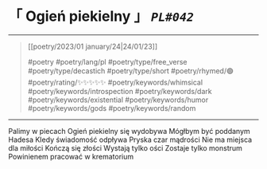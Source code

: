 # &#12300; Ogień piekielny &#12301; *`PL#042`*

---

> [[poetry/2023/01 january/24|24/01/23]]
> 
> #poetry 
> #poetry/lang/pl 
> #poetry/type/free_verse #poetry/type/decastich #poetry/type/short 
> #poetry/rhymed/🟢 
> #poetry/rating/✨✨✨✨✨ 
> #poetry/keywords/whimsical #poetry/keywords/introspection #poetry/keywords/dark #poetry/keywords/existential #poetry/keywords/humor #poetry/keywords/gods #poetry/keywords/random 

---

Palimy w piecach
Ogień piekielny się wydobywa
Mógłbym być poddanym Hadesa
KIedy świadomość odpływa
Pryska czar mądrości
Nie ma miejsca dla miłości
Kończą się złości
Wystają tylko ości
Zostaje tylko monstrum
Powinienem pracować w krematorium